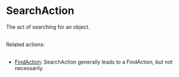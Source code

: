 # SearchAction

The act of searching for an object.<br/><br/>

Related actions:<br/><br/>

<ul>
<li><a class="localLink" href="http://schema.org/FindAction">FindAction</a>: SearchAction generally leads to a FindAction, but not necessarily.</li>
</ul>
